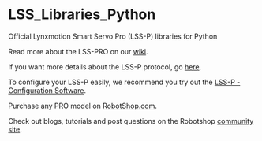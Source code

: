 # LSS_Libraries_Python
Official Lynxmotion Smart Servo Pro (LSS-P) libraries for Python

Read more about the LSS-PRO on our [wiki](https://wiki.lynxmotion.com/info/wiki/lynxmotion/view/lynxmotion-smart-servo-pro/).

If you want more details about the LSS-P protocol, go [here](https://wiki.lynxmotion.com/info/wiki/lynxmotion/view/lynxmotion-smart-servo-pro/lss-p-communication-protocol/).

To configure your LSS-P easily, we recommend you try out the [LSS-P - Configuration Software](https://wiki.lynxmotion.com/info/wiki/lynxmotion/view/lynxmotion-smart-servo-pro/lss-p-configuration-software/).

Purchase any PRO model on [RobotShop.com](https://www.robotshop.com/collections/lynxmotion-smart-servos-pro).

Check out blogs, tutorials and post questions on the Robotshop [community site](https://community.robotshop.com/).
